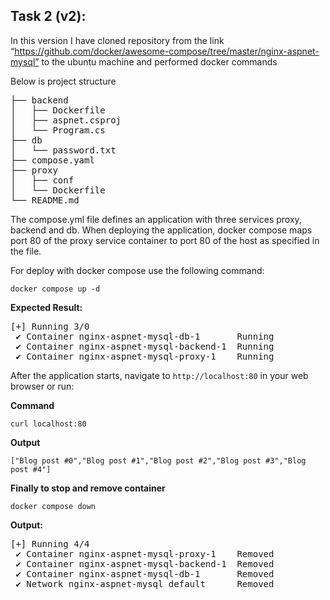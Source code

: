 







## Task 2 (v2):

 In this version I have cloned repository from the link “https://github.com/docker/awesome-compose/tree/master/nginx-aspnet-mysql” to the ubuntu machine and performed docker commands





Below is project structure
<pre>
├── backend
│   ├── Dockerfile
│   ├── aspnet.csproj
│   └── Program.cs
├── db
│   └── password.txt
├── compose.yaml
├── proxy
│   ├── conf
│   └── Dockerfile
└── README.md
</pre>
The compose.yml file defines an application with three services proxy, backend and db. When deploying the application, docker compose maps port 80 of the proxy service container to port 80 of the host as specified in the file.

For deploy with docker compose use the following command:

  ``docker compose up -d``

**Expected Result:**
<pre>
[+] Running 3/0
 ✔ Container nginx-aspnet-mysql-db-1       Running                             0.0s
 ✔ Container nginx-aspnet-mysql-backend-1  Running                             0.0s
 ✔ Container nginx-aspnet-mysql-proxy-1    Running                             0.0s
</pre>

After the application starts, navigate to `http://localhost:80` in your web browser or run:

**Command**

``curl localhost:80``

**Output**

`["Blog post #0","Blog post #1","Blog post #2","Blog post #3","Blog post #4"]`

**Finally to stop and remove container**

``docker compose down``

**Output:**
<pre>
[+] Running 4/4
 ✔ Container nginx-aspnet-mysql-proxy-1    Removed                             0.0s
 ✔ Container nginx-aspnet-mysql-backend-1  Removed                             0.0s
 ✔ Container nginx-aspnet-mysql-db-1       Removed                             0.0s
 ✔ Network nginx-aspnet-mysql_default      Removed                             0.1s
</pre>

                                                                                                   
